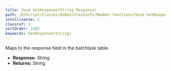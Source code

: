 ```yaml
---
title: Void SetResponse(String Response)
path: /EJScript/Classes/NSBatchTaskInfo/Member functions/Void SetResponse(String p_0)
intellisense: 1
classref: 1
sortOrder: 1402
keywords: SetResponse(String)
---
```



Maps to the response field in the batchtask table.



* **Response:** String
* **Returns:** String


